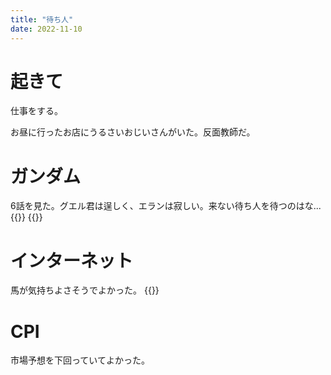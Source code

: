 ```yaml
---
title: "待ち人"
date: 2022-11-10
---
```


# 起きて
仕事をする。

お昼に行ったお店にうるさいおじいさんがいた。反面教師だ。

# ガンダム
6話を見た。グエル君は逞しく、エランは寂しい。来ない待ち人を待つのはな...
{{<tweet user="dango_bot" id="1590676327463813121">}}
{{<tweet user="dango_bot" id="1590676327463813121">}}
# インターネット
馬が気持ちよさそうでよかった。
{{<tweet user="dango_bot" id="1590625289578905600">}}

# CPI
市場予想を下回っていてよかった。